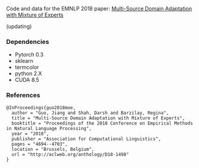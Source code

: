Code and data for the EMNLP 2018 paper: [Multi-Source Domain Adaptation with Mixture of Experts](https://arxiv.org/abs/1809.02256)

(updating)

### Dependencies
* Pytorch 0.3
* sklearn
* termcolor
* python 2.X
* CUDA 8.5

### References

```
@InProceedings{guo2018moe,
  author = "Guo, Jiang and Shah, Darsh and Barzilay, Regina",
  title = "Multi-Source Domain Adaptation with Mixture of Experts",
  booktitle = "Proceedings of the 2018 Conference on Empirical Methods in Natural Language Processing",
  year = "2018",
  publisher = "Association for Computational Linguistics",
  pages = "4694--4703",
  location = "Brussels, Belgium",
  url = "http://aclweb.org/anthology/D18-1498"
}
```
